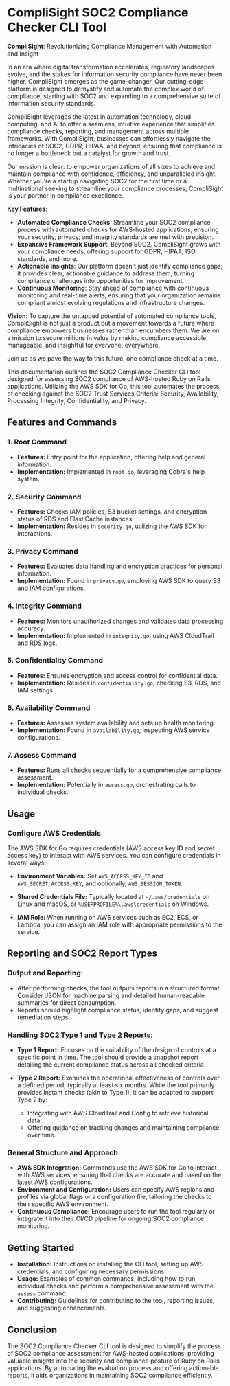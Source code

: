 # CompliSight SOC2 Compliance Checker CLI Tool

**CompliSight**: Revolutionizing Compliance Management with Automation and Insight

In an era where digital transformation accelerates, regulatory landscapes evolve, and the stakes for information security compliance have never been higher, CompliSight emerges as the game-changer. Our cutting-edge platform is designed to demystify and automate the complex world of compliance, starting with SOC2 and expanding to a comprehensive suite of information security standards.

CompliSight leverages the latest in automation technology, cloud computing, and AI to offer a seamless, intuitive experience that simplifies compliance checks, reporting, and management across multiple frameworks. With CompliSight, businesses can effortlessly navigate the intricacies of SOC2, GDPR, HIPAA, and beyond, ensuring that compliance is no longer a bottleneck but a catalyst for growth and trust.

Our mission is clear: to empower organizations of all sizes to achieve and maintain compliance with confidence, efficiency, and unparalleled insight. Whether you're a startup navigating SOC2 for the first time or a multinational seeking to streamline your compliance processes, CompliSight is your partner in compliance excellence.

**Key Features:**

* **Automated Compliance Checks**: Streamline your SOC2 compliance process with automated checks for AWS-hosted applications, ensuring your security, privacy, and integrity standards are met with precision.
* **Expansive Framework Support**: Beyond SOC2, CompliSight grows with your compliance needs, offering support for GDPR, HIPAA, ISO standards, and more.
* **Actionable Insights**: Our platform doesn't just identify compliance gaps; it provides clear, actionable guidance to address them, turning compliance challenges into opportunities for improvement.
* **Continuous Monitoring**: Stay ahead of compliance with continuous monitoring and real-time alerts, ensuring that your organization remains compliant amidst evolving regulations and infrastructure changes.

**Vision**: To capture the untapped potential of automated compliance tools, CompliSight is not just a product but a movement towards a future where compliance empowers businesses rather than encumbers them. We are on a mission to secure millions in value by making compliance accessible, manageable, and insightful for everyone, everywhere.

Join us as we pave the way to this future, one compliance check at a time.

This documentation outlines the SOC2 Compliance Checker CLI tool designed for assessing SOC2 compliance of AWS-hosted Ruby on Rails applications. Utilizing the AWS SDK for Go, this tool automates the process of checking against the SOC2 Trust Services Criteria: Security, Availability, Processing Integrity, Confidentiality, and Privacy.

## Features and Commands

### **1. Root Command**

* **Features:** Entry point for the application, offering help and general information.
* **Implementation:** Implemented in `root.go`, leveraging Cobra's help system.

### **2. Security Command**

* **Features:** Checks IAM policies, S3 bucket settings, and encryption status of RDS and ElastiCache instances.
* **Implementation:** Resides in `security.go`, utilizing the AWS SDK for interactions.

### **3. Privacy Command**

* **Features:** Evaluates data handling and encryption practices for personal information.
* **Implementation:** Found in `privacy.go`, employing AWS SDK to query S3 and IAM configurations.

### **4. Integrity Command**

* **Features:** Monitors unauthorized changes and validates data processing accuracy.
* **Implementation:** Implemented in `integrity.go`, using AWS CloudTrail and RDS logs.

### **5. Confidentiality Command**

* **Features:** Ensures encryption and access control for confidential data.
* **Implementation:** Resides in `confidentiality.go`, checking S3, RDS, and IAM settings.

### **6. Availability Command**

* **Features:** Assesses system availability and sets up health monitoring.
* **Implementation:** Found in `availability.go`, inspecting AWS service configurations.

### **7. Assess Command**

* **Features:** Runs all checks sequentially for a comprehensive compliance assessment.
* **Implementation:** Potentially in `assess.go`, orchestrating calls to individual checks.

## Usage

### **Configure AWS Credentials**

The AWS SDK for Go requires credentials (AWS access key ID and secret access key) to interact with AWS services. You can configure credentials in several ways:

* **Environment Variables:** Set `AWS_ACCESS_KEY_ID` and `AWS_SECRET_ACCESS_KEY`, and optionally, `AWS_SESSION_TOKEN`.

* **Shared Credentials File:** Typically located at `~/.aws/credentials` on Linux and macOS, or `%USERPROFILE%\.aws\credentials` on Windows.

* **IAM Role:** When running on AWS services such as EC2, ECS, or Lambda, you can assign an IAM role with appropriate permissions to the service.

## Reporting and SOC2 Report Types

### **Output and Reporting:**

* After performing checks, the tool outputs reports in a structured format. Consider JSON for machine parsing and detailed human-readable summaries for direct consumption.
* Reports should highlight compliance status, identify gaps, and suggest remediation steps.

### **Handling SOC2 Type 1 and Type 2 Reports:**

* **Type 1 Report:** Focuses on the suitability of the design of controls at a specific point in time. The tool should provide a snapshot report detailing the current compliance status across all checked criteria.

* **Type 2 Report:** Examines the operational effectiveness of controls over a defined period, typically at least six months. While the tool primarily provides instant checks (akin to Type 1), it can be adapted to support Type 2 by:

  * Integrating with AWS CloudTrail and Config to retrieve historical data.
  * Offering guidance on tracking changes and maintaining compliance over time.

### **General Structure and Approach:**

* **AWS SDK Integration:** Commands use the AWS SDK for Go to interact with AWS services, ensuring that checks are accurate and based on the latest AWS configurations.
* **Environment and Configuration:** Users can specify AWS regions and profiles via global flags or a configuration file, tailoring the checks to their specific AWS environment.
* **Continuous Compliance:** Encourage users to run the tool regularly or integrate it into their CI/CD pipeline for ongoing SOC2 compliance monitoring.

## Getting Started

* **Installation:** Instructions on installing the CLI tool, setting up AWS credentials, and configuring necessary permissions.
* **Usage:** Examples of common commands, including how to run individual checks and perform a comprehensive assessment with the `assess` command.
* **Contributing:** Guidelines for contributing to the tool, reporting issues, and suggesting enhancements.

## Conclusion

The SOC2 Compliance Checker CLI tool is designed to simplify the process of SOC2 compliance assessment for AWS-hosted applications, providing valuable insights into the security and compliance posture of Ruby on Rails applications. By automating the evaluation process and offering actionable reports, it aids organizations in maintaining SOC2 compliance efficiently.
